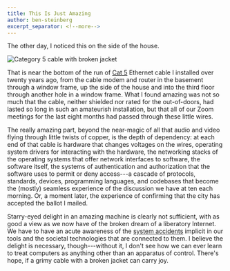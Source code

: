 ```yaml
---
title: This Is Just Amazing
author: ben-steinberg
excerpt_separator: <!--more-->
---
```

The other day, I noticed this on the side of the house.

![Category 5 cable with broken jacket](https://lil-blog-media.s3.amazonaws.com/wires.jpg)

<!--more-->

That is near the bottom of the run of [Cat
5](https://en.wikipedia.org/wiki/Category_5_cable) Ethernet cable I
installed over twenty years ago, from the cable modem and router in
the basement through a window frame, up the side of the house and into
the third floor through another hole in a window frame. What I found
amazing was not so much that the cable, neither shielded nor rated for
the out-of-doors, had lasted so long in such an amateurish
installation, but that all of our Zoom meetings for the last eight
months had passed through these little wires.

The really amazing part, beyond the near-magic of all that audio and
video flying through little twists of copper, is the depth of
dependency: at each end of that cable is hardware that changes
voltages on the wires, operating system drivers for interacting with
the hardware, the networking stacks of the operating systems that
offer network interfaces to software, the software itself, the systems
of authentication and authorization that the software uses to permit
or deny access---a cascade of protocols, standards, devices,
programming languages, and codebases that become the (mostly) seamless
experience of the discussion we have at ten each morning. Or, a moment
later, the experience of confirming that the city has accepted the
ballot I mailed.

Starry-eyed delight in an amazing machine is clearly not sufficient,
with as good a view as we now have of the broken dream of a liberatory
Internet. We have to have an acute awareness of the [system
accidents](https://en.wikipedia.org/wiki/System_accident) implicit in
our tools and the societal technologies that are connected to them. I
believe the delight is necessary, though---without it, I don't see how
we can ever learn to treat computers as anything other than an
apparatus of control. There's hope, if a grimy cable with a broken
jacket can carry joy.
